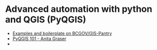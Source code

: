 # Advanced automation with python and QGIS (PyQGIS)

* [Examples and boilerplate on BCGOV/GIS-Pantry](https://github.com/bcgov/gis-pantry/tree/master/recipes/qgis)
* [PyQGIS 101 - Anita Graser](https://anitagraser.com/pyqgis-101-introduction-to-qgis-python-programming-for-non-programmers/)
* 